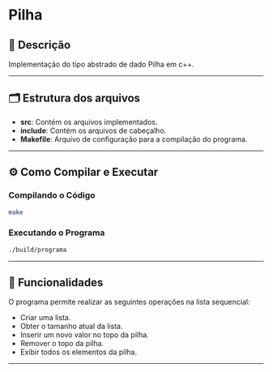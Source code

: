 # Pilha 

## 📄 Descrição
Implementação do tipo abstrado de dado Pilha em c++.

---

## 🗂️ Estrutura dos arquivos
- **src**: Contém os arquivos implementados.
- **include**: Contém os arquivos de cabeçalho.
- **Makefile**: Arquivo de configuração para a compilação do programa.

---

## ⚙️ Como Compilar e Executar

### Compilando o Código

```bash
make
```

### Executando o Programa

```bash
./build/programa
```

---

## 🔧 Funcionalidades
O programa permite realizar as seguintes operações na lista sequencial:
- Criar uma lista.
- Obter o tamanho atual da lista.
- Inserir um novo valor no topo da pilha.
- Remover o topo da pilha.
- Exibir todos os elementos da pilha.

---
